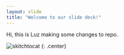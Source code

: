```yaml
---
layout: slide
title: "Welcome to our slide deck!"
---
```


Hi, this is Luz making some changes to repo.

![skitchtocat](https://octodex.github.com/images/skitchtocat.png)
{: .center}
